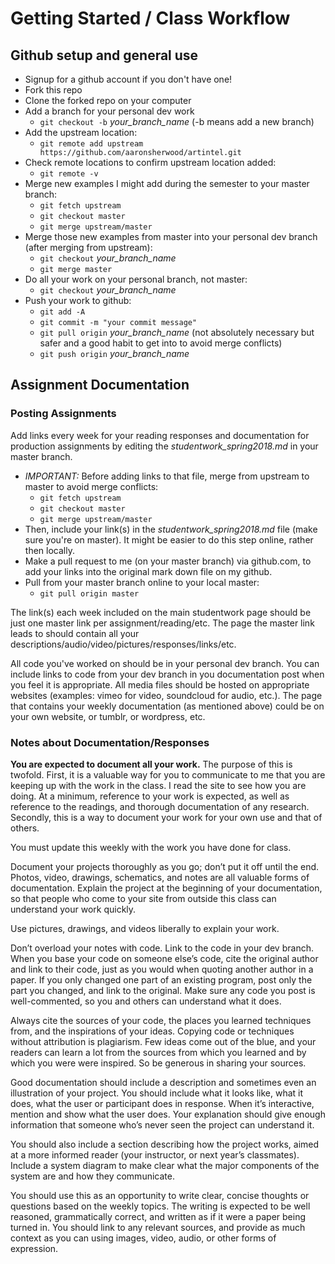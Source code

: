 # Getting Started / Class Workflow

## Github setup and general use

- Signup for a github account if you don't have one!
- Fork this repo
- Clone the forked repo on your computer
- Add a branch for your personal dev work
  - `git checkout -b` _your_branch_name_ (-b means add a new branch)
- Add the upstream location:
  - `git remote add upstream https://github.com/aaronsherwood/artintel.git`
- Check remote locations to confirm upstream location added:
  - `git remote -v`
- Merge new examples I might add during the semester to your master branch:
  - `git fetch upstream`
  - `git checkout master`
  - `git merge upstream/master`
- Merge those new examples from master into your personal dev branch (after merging from upstream):
  - `git checkout` _your_branch_name_
  - `git merge master`
- Do all your work on your personal branch, not master:
  - `git checkout` _your_branch_name_ 
- Push your work to github:
  - `git add -A`
  - `git commit -m "your commit message"`
  - `git pull origin` _your_branch_name_ (not absolutely necessary but safer and a good habit to get into to avoid merge conflicts)
  - `git push origin` _your_branch_name_

## Assignment Documentation
### Posting Assignments
Add links every week for your reading responses and documentation for production assignments by editing the _studentwork_spring2018.md_ in your master branch. 
- _IMPORTANT:_ Before adding links to that file, merge from upstream to master to avoid merge conflicts:
  - `git fetch upstream`
  - `git checkout master`
  - `git merge upstream/master`
- Then, include your link(s) in the _studentwork_spring2018.md_ file (make sure you're on master). It might be easier to do this step online, rather then locally.
- Make a pull request to me (on your master branch) via github.com, to add your links into the original mark down file on my github. 
- Pull from your master branch online to your local master:
  - `git pull origin master` 
  
The link(s) each week included on the main studentwork page should be just one master link per assignment/reading/etc. The page the master link leads to should contain all your descriptions/audio/video/pictures/responses/links/etc.

All code you've worked on should be in your personal dev branch. You can include links to code from your dev branch in you documentation post when you feel it is appropriate. All media files should be hosted on appropriate websites (examples: vimeo for video, soundcloud for audio, etc.). The page that contains your weekly documentation (as mentioned above) could be on your own website, or tumblr, or wordpress, etc.   

### Notes about Documentation/Responses
**You are expected to document all your work.** The purpose of this is twofold. First, it is a valuable way for you to communicate to me that you are keeping up with the work in the class. I read the site to see how you are doing. At a minimum, reference to your work is expected, as well as reference to the readings, and thorough documentation of any research. Secondly, this is a way to document your work for your own use and that of others.

You must update this weekly with the work you have done for class.

Document your projects thoroughly as you go; don’t put it off until the end.  Photos, video, drawings, schematics, and notes are all valuable forms of documentation. Explain the project at the beginning of your documentation, so that people who come to your site from outside this class can understand your work quickly.

Use pictures, drawings, and videos liberally to explain your work.

Don’t overload your notes with code. Link to the code in your dev branch. When you base your code on someone else’s code, cite the original author and link to their code, just as you would when quoting another author in a paper. If you only changed one part of an existing program, post only the part you changed, and link to the original. Make sure any code you post is well-commented, so you and others can understand what it does.

Always cite the sources of your code, the places you learned techniques from, and the inspirations of your ideas. Copying code or techniques without attribution is plagiarism.  Few ideas come out of the blue, and your readers can learn a lot from the sources from which you learned and by which you were were inspired. So be generous in sharing your sources.

Good documentation should include a description and sometimes even an illustration of your project. You should include what it looks like, what it does, what the user or participant does in response. When it’s interactive, mention and show what the user does. Your explanation should give enough information that someone who’s never seen the project can  understand it.

You should also include a section describing how the project works, aimed at a more informed reader (your instructor, or next year’s classmates). Include a system diagram to make clear what the major components of the system are and how they communicate.

You should use this as an opportunity to write clear, concise thoughts or questions based on the weekly topics. The writing is expected to be well reasoned, grammatically correct, and written as if it were a paper being turned in. You should link to any relevant sources, and provide as much context as you can using images, video, audio, or other forms of expression. 
